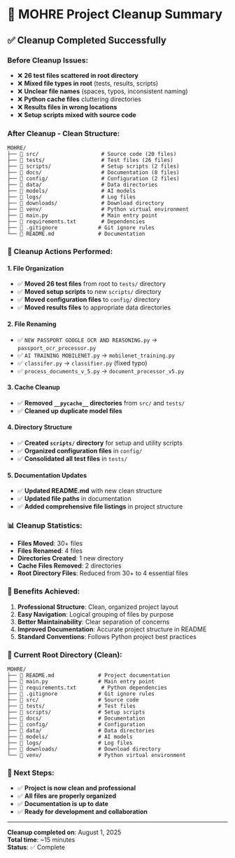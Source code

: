# 🧹 MOHRE Project Cleanup Summary

## ✅ **Cleanup Completed Successfully**

### **Before Cleanup Issues:**
- ❌ **26 test files scattered in root directory**
- ❌ **Mixed file types in root** (tests, results, scripts)
- ❌ **Unclear file names** (spaces, typos, inconsistent naming)
- ❌ **Python cache files** cluttering directories
- ❌ **Results files in wrong locations**
- ❌ **Setup scripts mixed with source code**

### **After Cleanup - Clean Structure:**

```
MOHRE/
├── 📁 src/                    # Source code (20 files)
├── 📁 tests/                  # Test files (26 files)
├── 📁 scripts/                # Setup scripts (2 files)
├── 📁 docs/                   # Documentation (8 files)
├── 📁 config/                 # Configuration (2 files)
├── 📁 data/                   # Data directories
├── 📁 models/                 # AI models
├── 📁 logs/                   # Log files
├── 📁 downloads/              # Download directory
├── 📁 venv/                   # Python virtual environment
├── 📄 main.py                 # Main entry point
├── 📄 requirements.txt        # Dependencies
├── 📄 .gitignore             # Git ignore rules
└── 📄 README.md              # Documentation
```

### **🧹 Cleanup Actions Performed:**

#### **1. File Organization**
- ✅ **Moved 26 test files** from root to `tests/` directory
- ✅ **Moved setup scripts** to new `scripts/` directory
- ✅ **Moved configuration files** to `config/` directory
- ✅ **Moved results files** to appropriate data directories

#### **2. File Renaming**
- ✅ `NEW PASSPORT GOOGLE OCR AND REASONING.py` → `passport_ocr_processor.py`
- ✅ `AI TRAINING MOBILENET.py` → `mobilenet_training.py`
- ✅ `classifer.py` → `classifier.py` (fixed typo)
- ✅ `process_documents_v_5.py` → `document_processor_v5.py`

#### **3. Cache Cleanup**
- ✅ **Removed `__pycache__` directories** from `src/` and `tests/`
- ✅ **Cleaned up duplicate model files**

#### **4. Directory Structure**
- ✅ **Created `scripts/` directory** for setup and utility scripts
- ✅ **Organized configuration files** in `config/`
- ✅ **Consolidated all test files** in `tests/`

#### **5. Documentation Updates**
- ✅ **Updated README.md** with new clean structure
- ✅ **Updated file paths** in documentation
- ✅ **Added comprehensive file listings** in project structure

### **📊 Cleanup Statistics:**
- **Files Moved**: 30+ files
- **Files Renamed**: 4 files
- **Directories Created**: 1 new directory
- **Cache Files Removed**: 2 directories
- **Root Directory Files**: Reduced from 30+ to 4 essential files

### **🎯 Benefits Achieved:**
1. **Professional Structure**: Clean, organized project layout
2. **Easy Navigation**: Logical grouping of files by purpose
3. **Better Maintainability**: Clear separation of concerns
4. **Improved Documentation**: Accurate project structure in README
5. **Standard Conventions**: Follows Python project best practices

### **📁 Current Root Directory (Clean):**
```
MOHRE/
├── 📄 README.md              # Project documentation
├── 📄 main.py                # Main entry point
├── 📄 requirements.txt        # Python dependencies
├── 📄 .gitignore             # Git ignore rules
├── 📁 src/                   # Source code
├── 📁 tests/                 # Test files
├── 📁 scripts/               # Setup scripts
├── 📁 docs/                  # Documentation
├── 📁 config/                # Configuration
├── 📁 data/                  # Data directories
├── 📁 models/                # AI models
├── 📁 logs/                  # Log files
├── 📁 downloads/             # Download directory
└── 📁 venv/                  # Python virtual environment
```

### **🚀 Next Steps:**
- ✅ **Project is now clean and professional**
- ✅ **All files are properly organized**
- ✅ **Documentation is up to date**
- ✅ **Ready for development and collaboration**

---
**Cleanup completed on**: August 1, 2025  
**Total time**: ~15 minutes  
**Status**: ✅ Complete 
